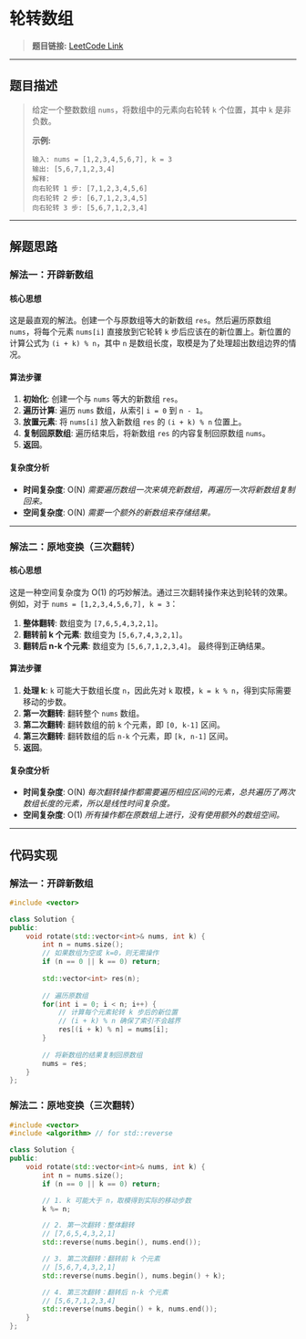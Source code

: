 # 轮转数组

> **题目链接:** [LeetCode Link](https://leetcode.cn/problems/rotate-array/)

---

## 题目描述

> 给定一个整数数组 `nums`，将数组中的元素向右轮转 `k` 个位置，其中 `k` 是非负数。
>
> **示例:**
> ```
> 输入: nums = [1,2,3,4,5,6,7], k = 3
> 输出: [5,6,7,1,2,3,4]
> 解释:
> 向右轮转 1 步: [7,1,2,3,4,5,6]
> 向右轮转 2 步: [6,7,1,2,3,4,5]
> 向右轮转 3 步: [5,6,7,1,2,3,4]
> ```

---

## 解题思路

### 解法一：开辟新数组

#### 核心思想
这是最直观的解法。创建一个与原数组等大的新数组 `res`。然后遍历原数组 `nums`，将每个元素 `nums[i]` 直接放到它轮转 `k` 步后应该在的新位置上。新位置的计算公式为 `(i + k) % n`，其中 `n` 是数组长度，取模是为了处理超出数组边界的情况。

#### 算法步骤
1.  **初始化**: 创建一个与 `nums` 等大的新数组 `res`。
2.  **遍历计算**: 遍历 `nums` 数组，从索引 `i = 0` 到 `n - 1`。
3.  **放置元素**: 将 `nums[i]` 放入新数组 `res` 的 `(i + k) % n` 位置上。
4.  **复制回原数组**: 遍历结束后，将新数组 `res` 的内容复制回原数组 `nums`。
5.  **返回**。

#### 复杂度分析
- **时间复杂度**: O(N)
  *需要遍历数组一次来填充新数组，再遍历一次将新数组复制回来。*
- **空间复杂度**: O(N)
  *需要一个额外的新数组来存储结果。*

---

### 解法二：原地变换（三次翻转）

#### 核心思想
这是一种空间复杂度为 O(1) 的巧妙解法。通过三次翻转操作来达到轮转的效果。
例如，对于 `nums = [1,2,3,4,5,6,7], k = 3`：
1.  **整体翻转**: 数组变为 `[7,6,5,4,3,2,1]`。
2.  **翻转前 k 个元素**: 数组变为 `[5,6,7,4,3,2,1]`。
3.  **翻转后 n-k 个元素**: 数组变为 `[5,6,7,1,2,3,4]`。
最终得到正确结果。

#### 算法步骤
1.  **处理 k**: `k` 可能大于数组长度 `n`，因此先对 `k` 取模，`k = k % n`，得到实际需要移动的步数。
2.  **第一次翻转**: 翻转整个 `nums` 数组。
3.  **第二次翻转**: 翻转数组的前 `k` 个元素，即 `[0, k-1]` 区间。
4.  **第三次翻转**: 翻转数组的后 `n-k` 个元素，即 `[k, n-1]` 区间。
5.  **返回**。

#### 复杂度分析
- **时间复杂度**: O(N)
  *每次翻转操作都需要遍历相应区间的元素，总共遍历了两次数组长度的元素，所以是线性时间复杂度。*
- **空间复杂度**: O(1)
  *所有操作都在原数组上进行，没有使用额外的数组空间。*

---

## 代码实现

### 解法一：开辟新数组

```cpp
#include <vector>

class Solution {
public:
    void rotate(std::vector<int>& nums, int k) {
        int n = nums.size();
        // 如果数组为空或 k=0，则无需操作
        if (n == 0 || k == 0) return;
        
        std::vector<int> res(n);
        
        // 遍历原数组
        for(int i = 0; i < n; i++) {
            // 计算每个元素轮转 k 步后的新位置
            // (i + k) % n 确保了索引不会越界
            res[(i + k) % n] = nums[i];
        }
        
        // 将新数组的结果复制回原数组
        nums = res;
    }
};
```

### 解法二：原地变换（三次翻转）

```C++
#include <vector>
#include <algorithm> // for std::reverse

class Solution {
public:
    void rotate(std::vector<int>& nums, int k) {
        int n = nums.size();
        if (n == 0 || k == 0) return;

        // 1. k 可能大于 n，取模得到实际的移动步数
        k %= n;

        // 2. 第一次翻转：整体翻转
        // [7,6,5,4,3,2,1]
        std::reverse(nums.begin(), nums.end());

        // 3. 第二次翻转：翻转前 k 个元素
        // [5,6,7,4,3,2,1]
        std::reverse(nums.begin(), nums.begin() + k);

        // 4. 第三次翻转：翻转后 n-k 个元素
        // [5,6,7,1,2,3,4]
        std::reverse(nums.begin() + k, nums.end());
    }
};
```